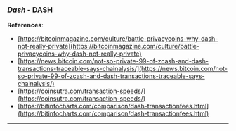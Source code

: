 
### *Dash* - DASH

**References**:
- [https://bitcoinmagazine.com/culture/battle-privacycoins-why-dash-not-really-private](https://bitcoinmagazine.com/culture/battle-privacycoins-why-dash-not-really-private)
- [https://news.bitcoin.com/not-so-private-99-of-zcash-and-dash-transactions-traceable-says-chainalysis/](https://news.bitcoin.com/not-so-private-99-of-zcash-and-dash-transactions-traceable-says-chainalysis/)
- [https://coinsutra.com/transaction-speeds/](https://coinsutra.com/transaction-speeds/)
- [https://bitinfocharts.com/comparison/dash-transactionfees.html](https://bitinfocharts.com/comparison/dash-transactionfees.html)

---
